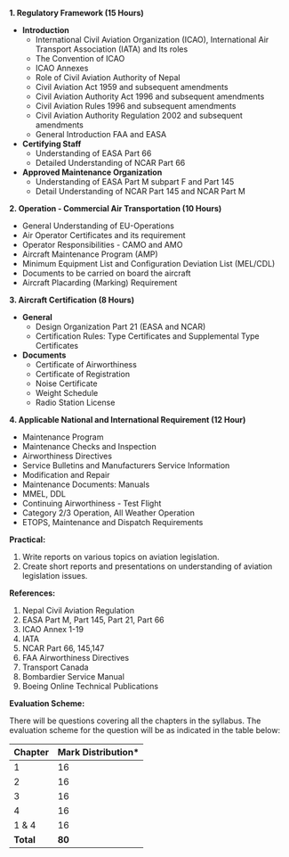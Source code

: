 
**1. Regulatory Framework (15 Hours)**

* **Introduction**
    * International Civil Aviation Organization (ICAO), International Air Transport Association (IATA) and Its roles
    * The Convention of ICAO
    * ICAO Annexes
    * Role of Civil Aviation Authority of Nepal
    * Civil Aviation Act 1959 and subsequent amendments
    * Civil Aviation Authority Act 1996 and subsequent amendments
    * Civil Aviation Rules 1996 and subsequent amendments
    * Civil Aviation Authority Regulation 2002 and subsequent amendments
    * General Introduction FAA and EASA
* **Certifying Staff**
    * Understanding of EASA Part 66
    * Detailed Understanding of NCAR Part 66
* **Approved Maintenance Organization**
    * Understanding of EASA Part M subpart F and Part 145
    * Detail Understanding of NCAR Part 145 and NCAR Part M

**2. Operation - Commercial Air Transportation (10 Hours)**

* General Understanding of EU-Operations
* Air Operator Certificates and its requirement
* Operator Responsibilities - CAMO and AMO
* Aircraft Maintenance Program (AMP)
* Minimum Equipment List and Configuration Deviation List (MEL/CDL)
* Documents to be carried on board the aircraft
* Aircraft Placarding (Marking) Requirement

**3. Aircraft Certification (8 Hours)**

* **General**
    * Design Organization Part 21 (EASA and NCAR)
    * Certification Rules: Type Certificates and Supplemental Type Certificates
* **Documents**
    * Certificate of Airworthiness
    * Certificate of Registration
    * Noise Certificate
    * Weight Schedule
    * Radio Station License

**4. Applicable National and International Requirement (12 Hour)**

* Maintenance Program
* Maintenance Checks and Inspection
* Airworthiness Directives
* Service Bulletins and Manufacturers Service Information
* Modification and Repair
* Maintenance Documents: Manuals
* MMEL, DDL
* Continuing Airworthiness - Test Flight
* Category 2/3 Operation, All Weather Operation
* ETOPS, Maintenance and Dispatch Requirements

**Practical:**

1. Write reports on various topics on aviation legislation.
2. Create short reports and presentations on understanding of aviation legislation issues.

**References:**

1. Nepal Civil Aviation Regulation
2. EASA Part M, Part 145, Part 21, Part 66
3. ICAO Annex 1-19
4. IATA
5. NCAR Part 66, 145,147
6. FAA Airworthiness Directives
7. Transport Canada
8. Bombardier Service Manual
9. Boeing Online Technical Publications

**Evaluation Scheme:**

There will be questions covering all the chapters in the syllabus. The evaluation scheme for the question will be as indicated in the table below:

| Chapter | Mark Distribution* |
|---|---|
| 1 | 16 |
| 2 | 16 |
| 3 | 16 |
| 4 | 16 |
| 1 & 4 | 16 |
| **Total** | **80** |


